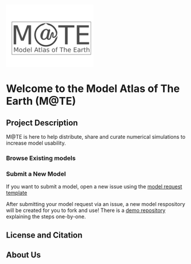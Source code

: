 
<div id="top"></div>
<img src="https://github.com/ModelAtlasofTheEarth/model_template_action/blob/main/assets/mate3.png" height="170">


# Welcome to the Model Atlas of The Earth (M@TE)



## Project Description

M@TE is here to help distribute, share and curate numerical simulations to increase model usability. 

### Browse Existing models



### Submit a New Model

If you want to submit a model, open a new issue using the [model request template](url)


After submitting your model request via an issue, a new model respository will be created for you to fork and use! There is a [demo repository](url) explaining the steps one-by-one.

## License and Citation

## About Us
